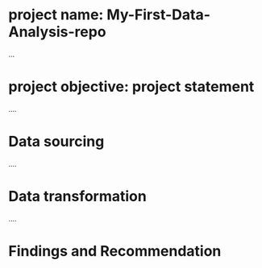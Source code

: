 # project name: My-First-Data-Analysis-repo

...
# project objective: project statement


....

# Data sourcing 


....

# Data transformation

....


# Findings and Recommendation


